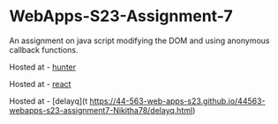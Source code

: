 # WebApps-S23-Assignment-7
An assignment on java script modifying the DOM and using anonymous callback functions.

Hosted at - [hunter](https://44-563-web-apps-s23.github.io/44563-webapps-s23-assignment7-Nikitha78/hunter.html)

Hosted at - [react](https://44-563-web-apps-s23.github.io/44563-webapps-s23-assignment7-Nikitha78/react.html)

Hosted at - [delayq](t https://44-563-web-apps-s23.github.io/44563-webapps-s23-assignment7-Nikitha78/delayq.html)
